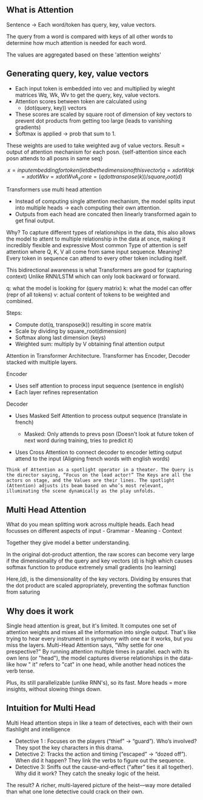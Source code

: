## What is Attention 

Sentence -> Each word/token has query, key, value vectors.

The query from a word is compared with keys of all other words to determine how much attention is needed for each word.

The values are aggregated based on these 'attention weights'

## Generating query, key, value vectors

- Each input token is embedded into vec and multiplied by wieght matrices Wq, Wk, Wv to get the query, key, value vectors.
- Attention scores between token are calculated using 
    - (dot(query, key)) vectors
- These scores are scaled by square root of dimension of key vectors to prevent dot products from getting too large (leads to vanishing gradients)
- Softmax is applied -> prob that sum to 1.

These weights are used to take weighted avg of value vectors.
Result = output of attention mechanism for each posn. {self-attention since each posn attends to all posns in same seq}

```math
x = input embedding for token (let d be the dimension of this vector)
q = x dot Wq
k = x dot Wk
v = x dot Wv

A_score = (q dot transpose(k)) / square_root(d)

```

Transformers use multi head attention
 - Instead of computing single attention mechanism, the model splits input into multiple heads -> each computing their own attention. 
 - Outputs from each head are concated then linearly transformed again to get final output.


Why? To capture different types of relationships in the data, this also allows the model to attent to multiple relationship in the data at once, making it incredibly flexible and expressive 
Most common Type of attention is self attention where Q, K, V all come from same input sequence. 
Meaning? Every token  in sequence can attend to every other token including itself.

This bidirectional awareness is what Transformers are good for (capturing context) Unlike RNN/LSTM which can only look backward or forward.


q: what the model is looking for (query matrix)
k: what the model can offer (repr of all tokens) 
v: actual content of tokens to be weighted and combined.

Steps:
- Compute dot(q, transpose(k)) resulting in score matrix
- Scale by dividing by square_root(dimension)
- Softmax along last dimension (keys)
- Weighted sum: multiply by V obtaining final attention output

Attention in Transformer Architecture.
Transformer has Encoder, Decoder stacked with multiple layers.

Encoder
- Uses self attention to process input sequence (sentence in english)
- Each layer refines representation

Decoder
- Uses Masked Self Attention to process output sequence (translate in french) 
  - Masked: Only attends to prevs posn (Doesn't look at future token of next word during training, tries to predict it)

- Uses Cross Attention to connect decoder to encoder letting output attend to the input (Aligning french words with english words)

```text
Think of Attention as a spotlight operator in a theater. The Query is the director saying, “Focus on the lead actor!” The Keys are all the actors on stage, and the Values are their lines. The spotlight (Attention) adjusts its beam based on who’s most relevant, illuminating the scene dynamically as the play unfolds.
```

## Multi Head Attention

What do you mean splitting work across multiple heads.
Each head focusses on different aspects of input
    - Grammar
    - Meaning
    - Context

Together they give model a better understanding.

In the original dot-product attention, the raw scores can become very large if the dimensionality of the query and key vectors (d) is high which causes softmax function to produce extremely small gradients (no learning)

Here,(d), is the dimensionality of the key vectors. Dividing by ensures that the dot product are scaled appropriately, preventing the softmax function from saturing

## Why does it work

Single head attention is great, but it's limited. It computes one set of attention weights and mixes all the information into single output. That's like trying to hear every instrument in symphony with one ear it works, but you miss the layers. Multi-Head Attention says, "Why settle for one prespective?" By running attention multiple times in parallel. each with its own lens (or "head"), the model captures diverse relationships in the data-like how " it" refers to "cat" in one head, while another head notices the verb tense.

Plus, its still parallelizable (unlike RNN's), so its fast. More heads = more insights, without slowing things down.

## Intuition for Multi Head
Multi Head attention steps in like a team of detectives, each with their own flashlight and intelligence

   - Detective 1 : Focuses on the players (“thief” → “guard”). Who’s involved? They spot the key characters in this drama.
   - Detective 2: Tracks the action and timing (“escaped” → “dozed off”). When did it happen? They link the verbs to figure out the sequence.
   - Detective 3: Sniffs out the cause-and-effect (“after” ties it all together). Why did it work? They catch the sneaky logic of the heist.

The result? A richer, multi-layered picture of the heist—way more detailed than what one lone detective could crack on their own.
